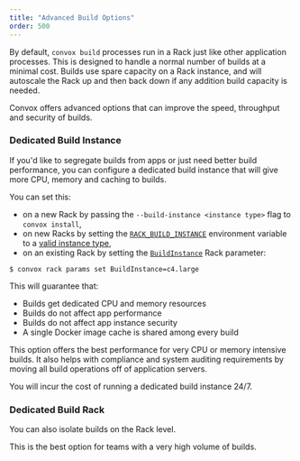 ```yaml
---
title: "Advanced Build Options"
order: 500
---
```


By default, `convox build` processes run in a Rack just like other application processes. This is designed to handle a normal number of builds at a minimal cost. Builds use spare capacity on a Rack instance, and will autoscale the Rack up and then back down if any addition build capacity is needed.

Convox offers advanced options that can improve the speed, throughput and security of builds.

### Dedicated Build Instance

If you'd like to segregate builds from apps or just need better build performance, you can configure a dedicated build instance that will give more CPU, memory and caching to builds.

You can set this:

- on a new Rack by passing the `--build-instance <instance type>` flag to `convox install`,
- on new Racks by setting the [`RACK_BUILD_INSTANCE`](/docs/cli-environment-variables/#rackbuildinstance) environment variable to a [valid instance type](https://aws.amazon.com/ec2/instance-types/),
- on an existing Rack by setting the [`BuildInstance`](/docs/rack-parameters/#buildinstance) Rack parameter:

```
$ convox rack params set BuildInstance=c4.large
```

This will guarantee that:

* Builds get dedicated CPU and memory resources
* Builds do not affect app performance
* Builds do not affect app instance security
* A single Docker image cache is shared among every build

This option offers the best performance for very CPU or memory intensive builds. It also helps with compliance and system auditing requirements by moving all build operations off of application servers.

You will incur the cost of running a dedicated build instance 24/7.

### Dedicated Build Rack

You can also isolate builds on the Rack level.

This is the best option for teams with a very high volume of builds.
